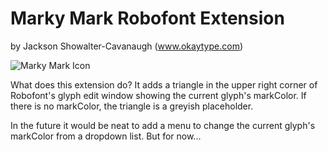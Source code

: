 # Marky Mark Robofont Extension

by Jackson Showalter-Cavanaugh (www.okaytype.com)

![Marky Mark Icon](resources/ScreenShot.png)

What does this extension do? It adds a triangle in the upper right corner of Robofont's glyph edit window showing the current glyph's markColor. If there is no markColor, the triangle is a greyish placeholder.

In the future it would be neat to add a menu to change the current glyph's markColor from a dropdown list. But for now...
